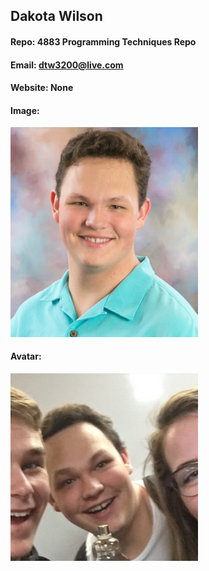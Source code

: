 ## Dakota Wilson
#### Repo: 4883 Programming Techniques Repo
#### Email: dtw3200@live.com
#### Website: None
#### Image:
<img src="Images/GitPic.PNG" width="300">

#### Avatar:
<img src="Images/SlackPic.png" width="300">
